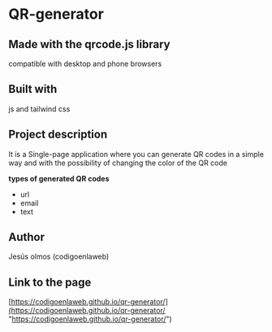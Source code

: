 # QR-generator

## Made with the qrcode.js library

compatible with desktop and phone browsers

## Built with
js and tailwind css

## Project description
It is a Single-page application where you can generate QR codes in a simple way and with the possibility of changing the color of the QR code

**types of generated QR codes**
-  url
- email
- text

## Author

Jesús olmos (codigoenlaweb)

## Link to the page

[https://codigoenlaweb.github.io/qr-generator/](https://codigoenlaweb.github.io/qr-generator/ "https://codigoenlaweb.github.io/qr-generator/")